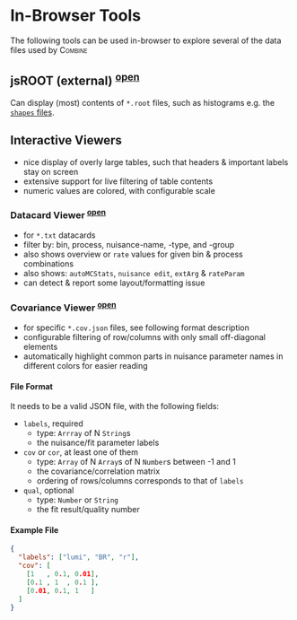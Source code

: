 # In-Browser Tools

The following tools can be used in-browser to explore several of the data files used by <span style="font-variant:small-caps;">Combine</span>

## jsROOT (external) <sup>[open](https://root.cern/js/latest/)</sup>

Can display (most) contents of `*.root` files, such as histograms e.g. the [`shapes` files](../part2/settinguptheanalysis.md#binned-shape-analyses).

## Interactive Viewers

* nice display of overly large tables, such that headers & important labels stay on screen
* extensive support for live filtering of table contents
* numeric values are colored, with configurable scale

### Datacard Viewer <sup>[open](view_datacard.html)</sup>

* for `*.txt` datacards
* filter by: bin, process, nuisance-name, -type, and -group
* also shows overview or `rate` values for given bin & process combinations
* also shows: `autoMCStats`, `nuisance edit`, `extArg` & `rateParam`
* can detect & report some layout/formatting issue

### Covariance Viewer <sup>[open](view_cov_json.html)</sup>

* for specific `*.cov.json` files, see following format description
* configurable filtering of row/columns with only small off-diagonal elements
* automatically highlight common parts in nuisance parameter names in different colors for easier reading

#### File Format

It needs to be a valid JSON file, with the following fields:

* `labels`, required
    * type: `Arrray` of N `String`s
    * the nuisance/fit parameter labels
* `cov` or `cor`, at least one of them
    * type: `Array` of N `Array`s of N `Number`s between -1 and 1
    * the covariance/correlation matrix
    * ordering of rows/columns corresponds to that of `labels`
* `qual`, optional
    * type: `Number` or `String`
    * the fit result/quality number

#### Example File

```json
{
  "labels": ["lumi", "BR", "r"],
  "cov": [
    [1   , 0.1, 0.01],
    [0.1 , 1  , 0.1 ],
    [0.01, 0.1, 1   ]
  ]
}
```








